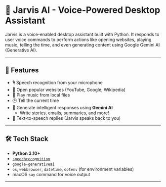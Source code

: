 # 🧠 Jarvis AI - Voice-Powered Desktop Assistant

Jarvis is a voice-enabled desktop assistant built with Python. It responds to user voice commands to perform actions like opening websites, playing music, telling the time, and even generating content using Google Gemini AI (Generative AI).

---

## 🚀 Features

- 🎙️ Speech recognition from your microphone
- 🔗 Open popular websites (YouTube, Google, Wikipedia)
- 🎵 Play music from local files
- 🕒 Tell the current time
- 🤖 Generate intelligent responses using **Gemini AI**
  - Write stories, emails, summaries, and more!
- 🧠 Text-to-speech replies (Jarvis speaks back to you)

---

## 🛠️ Tech Stack

- **Python 3.10+**
- [`speechrecognition`](https://pypi.org/project/SpeechRecognition/)
- [`google-generativeai`](https://pypi.org/project/google-generativeai/)
- `os`, `webbrowser`, `datetime`, `dotenv` (for environment variables)
- macOS `say` command for voice output

---
